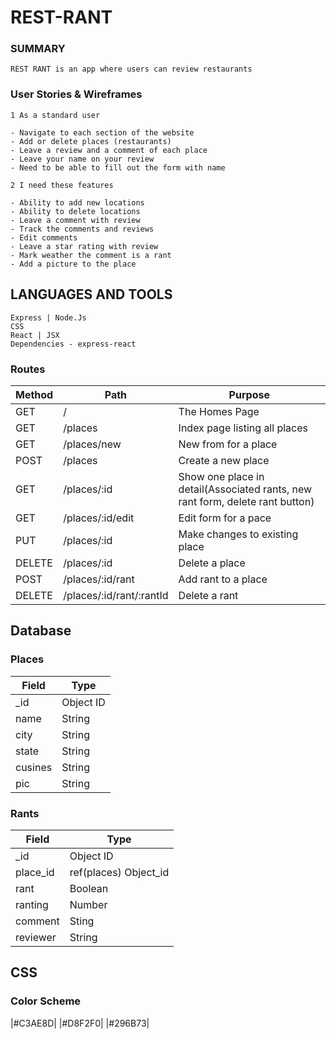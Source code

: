 # REST-RANT

### SUMMARY

```
REST RANT is an app where users can review restaurants

```

### User Stories & Wireframes

```
1 As a standard user

- Navigate to each section of the website
- Add or delete places (restaurants)
- Leave a review and a comment of each place
- Leave your name on your review
- Need to be able to fill out the form with name

2 I need these features

- Ability to add new locations
- Ability to delete locations
- Leave a comment with review
- Track the comments and reviews
- Edit comments
- Leave a star rating with review
- Mark weather the comment is a rant
- Add a picture to the place
```

## LANGUAGES AND TOOLS

```
Express | Node.Js
CSS
React | JSX
Dependencies - express-react
```

### Routes

| Method | Path                     | Purpose                                                                       |
| ------ | ------------------------ | ----------------------------------------------------------------------------- |
| GET    | /                        | The Homes Page                                                                |
| GET    | /places                  | Index page listing all places                                                 |
| GET    | /places/new              | New from for a place                                                          |
| POST   | /places                  | Create a new place                                                            |
| GET    | /places/:id              | Show one place in detail(Associated rants, new rant form, delete rant button) |
| GET    | /places/:id/edit         | Edit form for a pace                                                          |
| PUT    | /places/:id              | Make changes to existing place                                                |
| DELETE | /places/:id              | Delete a place                                                                |
| POST   | /places/:id/rant         | Add rant to a place                                                           |
| DELETE | /places/:id/rant/:rantId | Delete a rant                                                                 |

## Database

### Places

| Field   | Type      |
| ------- | --------- |
| \_id    | Object ID |
| name    | String    |
| city    | String    |
| state   | String    |
| cusines | String    |
| pic     | String    |

### Rants

| Field    | Type                  |
| -------- | --------------------- |
| \_id     | Object ID             |
| place_id | ref(places) Object_id |
| rant     | Boolean               |
| ranting  | Number                |
| comment  | Sting                 |
| reviewer | String                |

## CSS

### Color Scheme

|#C3AE8D|
|#D8F2F0|
|#296B73|

